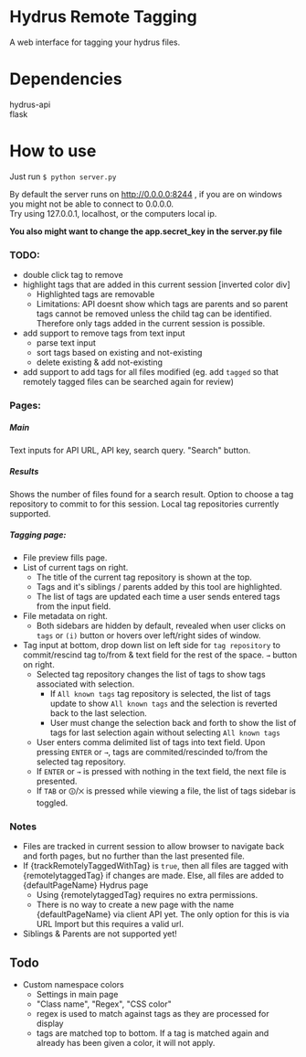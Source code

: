 # Hydrus Remote Tagging
A web interface for tagging your hydrus files.

# Dependencies  
hydrus-api  
flask  

# How to use
Just run `$ python server.py`  

By default the server runs on http://0.0.0.0:8244 , if you are on windows you might not be able to connect to 0.0.0.0.  
Try using 127.0.0.1, localhost, or the computers local ip.  

**You also might want to change the app.secret_key in the server.py file**

### TODO:
* double click tag to remove
* highlight tags that are added in this current session [inverted color div]
  * Highlighted tags are removable
  * Limitations: API doesnt show which tags are parents and so parent tags cannot be removed unless the child tag can be identified. Therefore only tags added in the current session is possible.
* add support to remove tags from text input
  * parse text input
  * sort tags based on existing and not-existing
  * delete existing & add not-existing
* add support to add tags for all files modified (eg. add `tagged` so that remotely tagged files can be searched again for review)

### Pages:
##### Main
Text inputs for API URL, API key, search query. "Search" button.
##### Results
Shows the number of files found for a search result. Option to choose a tag repository to commit to for this session.
Local tag repositories currently supported.
##### Tagging page:
* File preview fills page.
* List of current tags on right.
  * The title of the current tag repository is shown at the top.
  * Tags and it's siblings / parents added by this tool are highlighted.
  * The list of tags are updated each time a user sends entered tags from the input field.
* File metadata on right. 
  * Both sidebars are hidden by default, revealed when user clicks on `tags` or `(i)` button or hovers over left/right sides of window.
* Tag input at bottom, drop down list on left side for `tag repository` to commit/rescind tag to/from & text field for the rest of the space. `→` button on right.
  * Selected tag repository changes the list of tags to show tags associated with selection.
    * If `All known tags` tag repository is selected, the list of tags update to show  `All known tags` and the selection is reverted back to the last selection.
    * User must change the selection back and forth to show the list of tags for last selection again without selecting `All known tags`
  * User enters comma delimited list of tags into text field. Upon pressing `ENTER` or `→`, tags are commited/rescinded to/from the selected tag repository.
  * If `ENTER` or `→` is pressed with nothing in the text field, the next file is presented.
  * If `TAB` or `🛈`/`⨉` is pressed while viewing a file, the list of tags sidebar is toggled.

### Notes
* Files are tracked in current session to allow browser to navigate back and forth pages, but no further than the last presented file.
* If {trackRemotelyTaggedWithTag} is `true`, then all files are tagged with {remotelytaggedTag} if changes are made. Else, all files are added to {defaultPageName} Hydrus page
  * Using {remotelytaggedTag} requires no extra permissions.
  * There is no way to create a new page with the name {defaultPageName} via client API yet. The only option for this is via URL Import but this requires a valid url.
* Siblings & Parents are not supported yet!

## Todo  
* Custom namespace colors
  * Settings in main page
  * "Class name", "Regex", "CSS color"
  * regex is used to match against tags as they are processed for display
  * tags are matched top to bottom. If a tag is matched again and already has been given a color, it will not apply.


